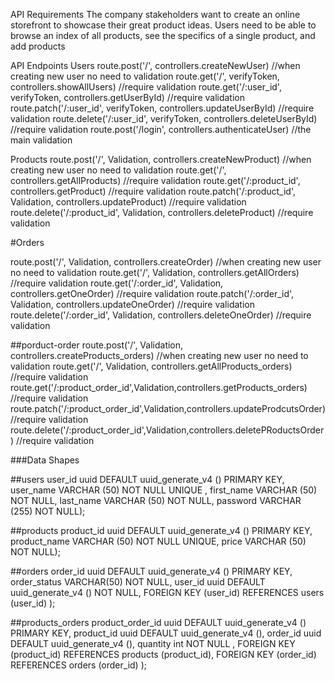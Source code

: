 API Requirements
The company stakeholders want to create an online storefront to showcase their great product ideas. Users need to be able to browse an index of all products, see the specifics of a single product, and add products

API Endpoints
Users
route.post('/', controllers.createNewUser) //when creating new user no need to validation
route.get('/', verifyToken, controllers.showAllUsers) //require validation
route.get('/:user_id', verifyToken, controllers.getUserById) //require validation
route.patch('/:user_id', verifyToken, controllers.updateUserById) //require validation
route.delete('/:user_id', verifyToken, controllers.deleteUserById) //require validation
route.post('/login', controllers.authenticateUser) //the main validation


Products
route.post('/', Validation, controllers.createNewProduct) //when creating new user no need to validation
route.get('/', controllers.getAllProducts) //require validation
route.get('/:product_id', controllers.getProduct) //require validation
route.patch('/:product_id', Validation, controllers.updateProduct) //require validation
route.delete('/:product_id', Validation, controllers.deleteProduct) //require validation


#Orders

route.post('/', Validation, controllers.createOrder) //when creating new user no need to validation
route.get('/', Validation, controllers.getAllOrders) //require validation
route.get('/:order_id', Validation, controllers.getOneOrder) //require validation
route.patch('/:order_id', Validation, controllers.updateOneOrder) //require validation
route.delete('/:order_id', Validation, controllers.deleteOneOrder) //require validation

##porduct-order
route.post('/', Validation, controllers.createProducts_orders) //when creating new user no need to validation
route.get('/', Validation, controllers.getAllProducts_orders) //require validation
route.get('/:product_order_id',Validation,controllers.getProducts_orders) //require validation
route.patch('/:product_order_id',Validation,controllers.updateProdcutsOrder) //require validation
route.delete('/:product_order_id',Validation,controllers.deletePRoductsOrder) //require validation


###Data Shapes

##users
    user_id uuid DEFAULT uuid_generate_v4 () PRIMARY KEY,
    user_name VARCHAR (50) NOT NULL UNIQUE ,
    first_name VARCHAR (50) NOT NULL, 
    last_name VARCHAR (50) NOT NULL, 
    password VARCHAR (255) NOT NULL);

##products
    product_id uuid DEFAULT uuid_generate_v4 () PRIMARY KEY,
    product_name VARCHAR (50) NOT NULL UNIQUE,
    price VARCHAR (50) NOT NULL);

##orders
    order_id uuid DEFAULT uuid_generate_v4 () PRIMARY KEY,
    order_status VARCHAR(50) NOT NULL,
    user_id uuid DEFAULT uuid_generate_v4 () NOT NULL,  FOREIGN KEY (user_id) REFERENCES users (user_id) );

##products_orders
    product_order_id uuid DEFAULT uuid_generate_v4 () PRIMARY KEY,
    product_id uuid DEFAULT uuid_generate_v4 (), 
    order_id uuid DEFAULT uuid_generate_v4 (), 
    quantity int NOT NULL , 
    FOREIGN KEY (product_id) REFERENCES products (product_id),
    FOREIGN KEY (order_id) REFERENCES orders (order_id) );

